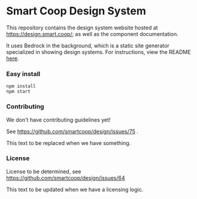 # Smart Coop Design System

This repository contains the design system website hosted at https://design.smart.coop/; as well as the component documentation.

It uses Bedrock in the background, which is a static site generator specialized in showing design systems. For instructions, view the README <a href="https://github.com/usebedrock/bedrock">here</a>.

### Easy install

    npm install
    npm start

### Contributing

We don't have contributing guidelines yet!

See https://github.com/smartcoop/design/issues/75 .

This text to be replaced when we have something.

### License

License to be determined, see https://github.com/smartcoop/design/issues/64

This text to be updated when we have a licensing logic.


